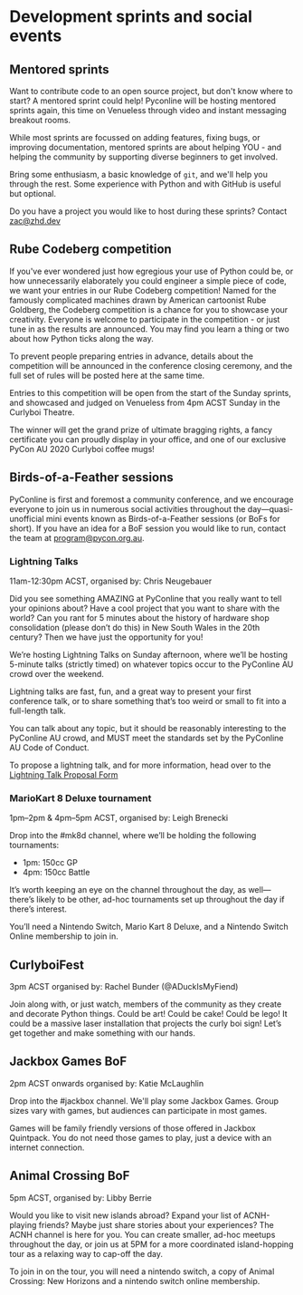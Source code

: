 ---
---

# Development sprints and social events

<!-- TODO some stuff about regular sprints -->

## Mentored sprints

Want to contribute code to an open source project, but don't know where to start? A mentored sprint could help! Pyconline will be hosting mentored sprints again, this time on Venueless through video and instant messaging breakout rooms.

While most sprints are focussed on adding features, fixing bugs, or improving documentation, mentored sprints are about helping YOU - and helping the community by supporting diverse beginners to get involved.

Bring some enthusiasm, a basic knowledge of `git`, and we'll help you through the rest. Some experience with Python and with GitHub is useful but optional.

Do you have a project you would like to host during these sprints? Contact [zac@zhd.dev](mailto:zac@zhd.dev)


## Rube Codeberg competition

If you've ever wondered just how egregious your use of Python could be, or how unnecessarily elaborately you could engineer a simple piece of code, we want your entries in our Rube Codeberg competition! Named for the famously complicated machines drawn by American cartoonist Rube Goldberg, the Codeberg competition is a chance for you to showcase your creativity. Everyone is welcome to participate in the competition - or just tune in as the results are announced. You may find you learn a thing or two about how Python ticks along the way.

To prevent people preparing entries in advance, details about the competition will be announced in the conference closing ceremony, and the full set of rules will be posted here at the same time.

Entries to this competition will be open from the start of the Sunday sprints, and showcased and judged on Venueless from 4pm ACST Sunday in the Curlyboi Theatre.

The winner will get the grand prize of ultimate bragging rights, a fancy certificate you can proudly display in your office, and one of our exclusive PyCon AU 2020 Curlyboi coffee mugs!


## Birds-of-a-Feather sessions

PyConline is first and foremost a community conference, and we encourage everyone to join us in numerous social activities throughout the day&mdash;quasi-unofficial mini events known as Birds-of-a-Feather sessions (or BoFs for short). If you have an idea for a BoF session you would like to run, contact the team at [program@pycon.org.au](mailto:program@pycon.org.au).


### Lightning Talks

11am-12:30pm ACST, organised by: Chris Neugebauer

Did you see something AMAZING at PyConline that you really want to tell your opinions about? Have a cool project that you want to share with the world? Can you rant for 5 minutes about the history of hardware shop consolidation (please don’t do this) in New South Wales in the 20th century? Then we have just the opportunity for you!

We’re hosting Lightning Talks on Sunday afternoon, where we’ll be hosting 5-minute talks (strictly timed) on whatever topics occur to the PyConline AU crowd over the weekend.

Lightning talks are fast, fun, and a great way to present your first conference talk, or to share something that’s too weird or small to fit into a full-length talk.

You can talk about any topic, but it should be reasonably interesting to the PyConline AU crowd, and MUST meet the standards set by the PyConline AU Code of Conduct.

To propose a lightning talk, and for more information, head over to the [Lightning Talk Proposal Form](https://forms.gle/MMHuLirugucBbrS88)


### MarioKart 8 Deluxe tournament

1pm–2pm & 4pm–5pm ACST, organised by: Leigh Brenecki

Drop into the #mk8d channel, where we’ll be holding the following tournaments:

*   1pm: 150cc GP
*   4pm: 150cc Battle

It’s worth keeping an eye on the channel throughout the day, as well—there’s likely to be other, ad-hoc tournaments set up throughout the day if there’s interest.

You’ll need a Nintendo Switch, Mario Kart 8 Deluxe, and a Nintendo Switch Online membership to join in.


## CurlyboiFest

3pm ACST organised by: Rachel Bunder (@ADuckIsMyFiend)


Join along with, or just watch, members of the community as they create and decorate Python things. Could be art! Could be cake! Could be lego! It could be a massive laser installation that projects the curly boi sign!  Let’s get together and make something with our hands.


## Jackbox Games BoF

2pm ACST onwards organised by: Katie McLaughlin

Drop into the #jackbox channel. We'll play some Jackbox Games. Group sizes vary with games, but audiences can participate in most games.

Games will be family friendly versions of those offered in Jackbox Quintpack. You do not need those games to play, just a device with an internet connection.


## Animal Crossing BoF

5pm ACST, organised by: Libby Berrie

Would you like to visit new islands abroad? Expand your list of ACNH-playing friends? Maybe just share stories about your experiences? The ACNH channel is here for you. You can create smaller, ad-hoc meetups throughout the day, or join us at 5PM for a more coordinated island-hopping tour as a relaxing way to cap-off the day.

To join in on the tour, you will need a nintendo switch, a copy of Animal Crossing: New Horizons and a nintendo switch online membership.
